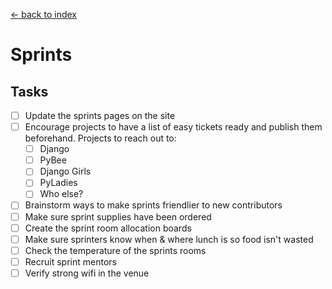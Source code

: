 [<- back to index](../README.md)

# Sprints

## Tasks

- [ ] Update the sprints pages on the site
- [ ] Encourage projects to have a list of easy tickets ready and publish them beforehand. Projects to reach out to: 
  - [ ] Django 
  - [ ] PyBee 
  - [ ] Django Girls 
  - [ ] PyLadies 
  - [ ] Who else?  
- [ ] Brainstorm ways to make sprints friendlier to new contributors
- [ ] Make sure sprint supplies have been ordered
- [ ] Create the sprint room allocation boards
- [ ] Make sure sprinters know when & where lunch is so food isn't wasted
- [ ] Check the temperature of the sprints rooms
- [ ] Recruit sprint mentors 
- [ ] Verify strong wifi in the venue 
